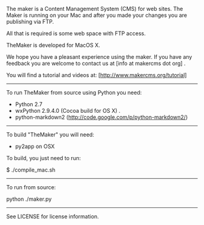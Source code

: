 The maker is a Content Management System (CMS) for web sites. 
The Maker is running on your Mac and after you made your changes you 
are publishing via FTP. 

All that is required is some web space with FTP access.

TheMaker is developed for MacOS X.
	
We hope you have a pleasant experience using the maker. If you have any feedback
you are welcome to contact us at [info at makercms dot org] .
   
   
You will find a tutorial and videos at: [http://www.makercms.org/tutorial]

__________________________________________

To run TheMaker from source using Python you need:

- Python 2.7 
- wxPython 2.9.4.0 (Cocoa build for OS X) .
- python-markdown2 (http://code.google.com/p/python-markdown2/) 

------------------------------------------

To build "TheMaker" you will need:

- py2app on OSX

To build, you just need to run: 

$ ./compile_mac.sh

--------------------------------------------

To run from source:

python ./maker.py

____________________________________________

See LICENSE for license information.



